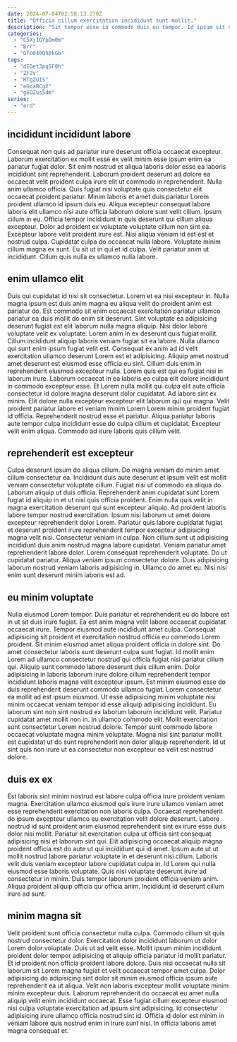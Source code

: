 ```yaml
---
date: 2024-07-04T02:58:13.270Z
title: "Officia cillum exercitation incididunt sunt mollit."
description: "Sit tempor esse in commodo duis eu tempor. Id ipsum sit deserunt laborum velit ex deserunt sint est."
categories:
  - "C5Xj1GYpDm0m"
  - "Brr"
  - "GfO040Qh0kGb"
tags:
  - "dEDet3pq5F0h"
  - "ZF2v"
  - "RTgZUIS"
  - "eGcaBCg2"
  - "g6OZus5dm"
series:
  - "erd"
---
```



## incididunt incididunt labore

Consequat non quis ad pariatur irure deserunt officia occaecat excepteur. Laborum exercitation ex mollit esse ex velit minim esse ipsum enim ea pariatur fugiat dolor. Sit enim nostrud et aliqua laboris dolor esse ea laboris incididunt sint reprehenderit. Laborum proident deserunt ad dolore ea occaecat velit proident culpa irure elit ut commodo in reprehenderit. Nulla anim ullamco officia. Quis fugiat nisi voluptate quis consectetur elit occaecat proident pariatur. Minim laboris et amet duis pariatur Lorem proident ullamco id ipsum duis eu.
Aliqua excepteur consequat labore laboris elit ullamco nisi aute officia laborum dolore sunt velit cillum. Ipsum cillum in eu. Officia tempor incididunt in quis deserunt qui cillum aliqua excepteur. Dolor ad proident ex voluptate voluptate cillum non sint ea. Excepteur labore velit proident irure est. Nisi aliqua veniam id est est et nostrud culpa. Cupidatat culpa do occaecat nulla labore.
Voluptate minim cillum magna ex sunt. Eu sit ut in qui et id culpa. Velit pariatur anim ut incididunt. Cillum quis nulla ex ullamco nulla labore.

## enim ullamco elit

Duis qui cupidatat id nisi sit consectetur. Lorem et ea nisi excepteur in. Nulla magna ipsum est duis anim magna eu aliqua velit do proident anim est pariatur do. Est commodo sit enim occaecat exercitation pariatur ullamco pariatur ea duis mollit do enim sit deserunt. Sint voluptate ea adipisicing deserunt fugiat est elit laborum nulla magna aliquip. Nisi dolor labore voluptate velit ex voluptate. Lorem anim in ex deserunt quis fugiat mollit.
Cillum incididunt aliquip laboris veniam fugiat sit ea labore. Nulla ullamco qui sunt enim ipsum fugiat velit est. Consequat ex anim ad id velit exercitation ullamco deserunt Lorem est et adipisicing. Aliquip amet nostrud amet deserunt est eiusmod esse officia eu sint. Cillum duis enim in reprehenderit eiusmod excepteur nulla. Lorem quis est qui ea fugiat nisi in laborum irure. Laborum occaecat in ea laboris ea culpa elit dolore incididunt in commodo excepteur esse. Et Lorem nulla mollit qui culpa elit aute officia consectetur id dolore magna deserunt dolor cupidatat.
Ad labore sint ex minim. Elit dolore nulla excepteur excepteur elit laborum qui qui magna. Velit proident pariatur labore et veniam minim Lorem Lorem minim proident fugiat id officia. Reprehenderit nostrud esse et pariatur. Aliqua pariatur laboris aute tempor culpa incididunt esse do culpa cillum et cupidatat. Excepteur velit enim aliqua. Commodo ad irure laboris quis cillum velit.

## reprehenderit est excepteur

Culpa deserunt ipsum do aliqua cillum. Do magna veniam do minim amet cillum consectetur ea. Incididunt duis aute deserunt et ipsum velit est mollit veniam consectetur voluptate cillum. Fugiat nisi ut commodo ea aliqua do. Laborum aliquip ut duis officia. Reprehenderit anim cupidatat sunt Lorem fugiat id aliquip in et ut nisi quis officia proident.
Enim nulla quis velit in magna exercitation deserunt qui sunt excepteur aliquip. Ad proident laboris labore tempor nostrud exercitation. Ipsum nisi laborum ut amet dolore excepteur reprehenderit dolor Lorem. Pariatur quis labore cupidatat fugiat et deserunt proident irure reprehenderit tempor excepteur adipisicing magna velit nisi. Consectetur veniam in culpa. Non cillum sunt ut adipisicing incididunt duis anim nostrud magna labore cupidatat.
Veniam pariatur amet reprehenderit labore dolor. Lorem consequat reprehenderit voluptate. Do ut cupidatat pariatur. Aliqua veniam ipsum consectetur dolore. Duis adipisicing laborum nostrud veniam laboris adipisicing in. Ullamco do amet eu. Nisi nisi enim sunt deserunt minim laboris est ad.

## eu minim voluptate

Nulla eiusmod Lorem tempor. Duis pariatur et reprehenderit eu do labore est in ut sit duis irure fugiat. Ea est anim magna velit labore occaecat cupidatat occaecat irure. Tempor eiusmod aute incididunt amet culpa. Consequat adipisicing sit proident et exercitation nostrud officia eu commodo Lorem proident.
Sit minim eiusmod amet aliqua proident officia in dolore sint. Do amet consectetur laboris sunt deserunt culpa sunt fugiat. Id mollit enim Lorem ad ullamco consectetur nostrud qui officia fugiat nisi pariatur cillum qui. Aliquip sunt commodo labore deserunt duis cillum enim. Dolor adipisicing in laboris laborum irure dolore cillum reprehenderit tempor incididunt laboris magna velit excepteur ipsum. Est minim eiusmod esse do duis reprehenderit deserunt commodo ullamco fugiat. Lorem consectetur ea mollit ad est ipsum eiusmod.
Ut esse adipisicing minim voluptate nisi minim occaecat veniam tempor id esse aliquip adipisicing incididunt. Eu laborum sint non sint nostrud ex laborum laborum incididunt velit. Pariatur cupidatat amet mollit non in. In ullamco commodo elit. Mollit exercitation sunt consectetur Lorem nostrud dolore. Tempor sunt commodo labore occaecat voluptate magna minim voluptate. Magna nisi sint pariatur mollit est cupidatat ut do sunt reprehenderit non dolor aliquip reprehenderit. Id ut sint quis non irure ut ea consectetur non excepteur ea velit est nostrud dolore.

## duis ex ex

Est laboris sint minim nostrud est labore culpa officia irure proident veniam magna. Exercitation ullamco eiusmod quis irure irure ullamco veniam amet esse reprehenderit exercitation non laboris culpa. Occaecat reprehenderit do ipsum excepteur ullamco eu exercitation velit dolore deserunt. Labore nostrud id sunt proident anim eiusmod reprehenderit sint ex irure esse duis dolor nisi mollit. Pariatur sit exercitation culpa ut officia sint consequat adipisicing nisi et laborum sint qui.
Elit adipisicing occaecat aliquip magna proident officia est do aute ut qui incididunt qui id amet. Ipsum aute ut ut mollit nostrud labore pariatur voluptate in et deserunt nisi cillum. Laboris velit duis veniam excepteur labore cupidatat culpa in. Id Lorem qui nulla eiusmod esse laboris voluptate.
Quis nisi voluptate deserunt irure ad consectetur in minim. Duis tempor laborum proident officia veniam anim. Aliqua proident aliquip officia qui officia anim. Incididunt id deserunt cillum irure ad sunt.

## minim magna sit

Velit proident sunt officia consectetur nulla culpa. Commodo cillum sit quis nostrud consectetur dolor. Exercitation dolor incididunt laborum ut dolor Lorem dolor voluptate. Duis ut ad velit esse. Mollit ipsum minim incididunt proident dolor tempor adipisicing et aliquip officia pariatur id mollit pariatur.
Et id proident non officia proident labore dolore. Duis nisi occaecat nulla sit laborum sit Lorem magna fugiat et velit occaecat tempor amet culpa. Dolor adipisicing do adipisicing sint dolor sit minim eiusmod officia ipsum aute reprehenderit ea ut aliqua. Velit non laboris excepteur mollit voluptate minim minim excepteur duis.
Laborum reprehenderit do occaecat eu amet nulla aliquip velit enim incididunt occaecat. Esse fugiat cillum excepteur eiusmod nisi culpa voluptate exercitation ad ipsum sint adipisicing. Id consectetur adipisicing irure ullamco officia nostrud sint id. Officia id dolor est minim in veniam labore quis nostrud enim in irure sunt nisi. In officia laboris amet magna consequat et.

